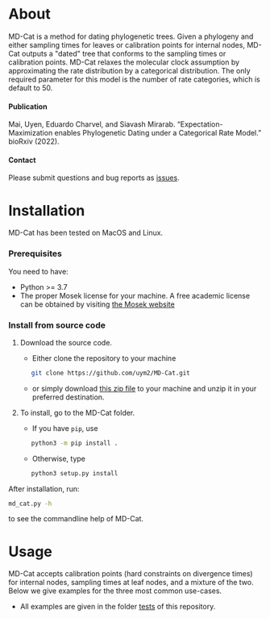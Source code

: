 # About

MD-Cat is a method for dating phylogenetic trees. Given a phylogeny and either sampling times for leaves or calibration points for internal nodes, MD-Cat outputs a "dated" tree that conforms to the sampling times or calibration points. MD-Cat relaxes the molecular clock assumption by approximating the rate distribution by a categorical distribution. The only required parameter for this model is the number of rate categories, which is default to 50.

#### Publication
Mai, Uyen, Eduardo Charvel, and Siavash Mirarab. “Expectation-Maximization enables Phylogenetic Dating under a Categorical Rate Model.” bioRxiv (2022).

#### Contact
Please submit questions and bug reports as [issues](https://github.com/uym2/MD-Cat/issues).

# Installation
MD-Cat has been tested on MacOS and Linux.

### Prerequisites

You need to have:
* Python >= 3.7
* The proper Mosek license for your machine. A free academic license can be obtained by visiting [the Mosek website](https://www.mosek.com/products/academic-licenses/)

### Install from source code

1. Download the source code.  
	* Either clone the repository to your machine 

	```bash
	   git clone https://github.com/uym2/MD-Cat.git
	```
	* or simply download [this zip file](https://github.com/uym2/MD-Cat/archive/master.zip) to your machine and unzip it in your preferred destination. 
2. To install, go to the MD-Cat folder. 
	* If you have ```pip```, use
	```bash
	   python3 -m pip install .
	```
	* Otherwise, type
	``` bash
	   python3 setup.py install
	```
After installation, run:

```bash
md_cat.py -h
```
to see the commandline help of MD-Cat.

# Usage
MD-Cat accepts calibration points (hard constraints on divergence times) for internal nodes, sampling times at leaf nodes, and a mixture of the two. Below we give examples for the three most common use-cases. 

* All examples are given in the folder [tests](tests) of this repository.
